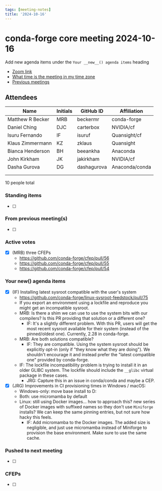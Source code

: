 ```yaml
---
tags: [meeting-notes]
title: '2024-10-16'
---
```

# conda-forge core meeting 2024-10-16

Add new agenda items under the `Your __new__() agenda items` heading

- [Zoom link](https://zoom.us/j/9138593505?pwd=SWh3dE1IK05LV01Qa0FJZ1ZpMzJLZz09)
- [What time is the meeting in my time zone](https://dateful.com/convert/utc?t=5pm)
- [Previous meetings](https://conda-forge.org/community/minutes/)

## Attendees

| Name                    | Initials | GitHub ID        | Affiliation                 |
| ----------------------- | -------- | ---------------  | --------------------------- |
| Matthew R Becker        | MRB      | beckermr         | conda-forge                 |
| Daniel Ching            | DJC      | carterbox        | NVIDIA/cf                   |
| Isuru Fernando          | IF       | isuruf           | Quansight/cf                |
| Klaus Zimmermann        | KZ       | zklaus           | Quansight                   |
| Bianca Henderson        | BH       | beeankha         | Anaconda                    |
| John Kirkham            | JK       | jakirkham        | NVIDIA/cf                   |
| Dasha Gurova            | DG       | dashagurova      | Anaconda/conda              |
|                         |          |                  |                             |
|                         |          |                  |                             |

10 people total

### Standing items

- [ ]

### From previous meeting(s)

- [ ]

### Active votes

- [x] (MRB) three CFEPs
  - https://github.com/conda-forge/cfep/pull/56
  - https://github.com/conda-forge/cfep/pull/55
  - https://github.com/conda-forge/cfep/pull/54


### Your __new__() agenda items

- [x] (IF) Installing latest sysroot compatible with the user's system
    - https://github.com/conda-forge/linux-sysroot-feedstock/pull/75
    - If you export an environment using a lockfile and reproduce you might get an incompatible sysroot.
    - MRB: Is there a shim we can use to use the system bits with our compilers? Is this PR providing that solution or a different one?
        - IF: It's a slightly different problem. With this PR, users will get the most recent sysroot available for their system (instead of the pinned/oldest one). Currently, 2.28 in conda-forge.
    - MRB: Are both solutions compatible?
        - IF: They are compatible. Using the system sysroot should be explicitly opt-in (only if "they know what they are doing"). We shouldn't encourage it and instead prefer the "latest compatible one" provided by conda-forge.
    - IF: The lockfile incompatibility problem is trying to install it in an older GLIBC system. The lockfile should include the `__glibc` virtual package in these cases.
        - JRG: Capture this in an issue in conda/conda and maybe a CEP.
- [x] (JRG) Improvements in CI provisioning times in Windows / macOS:
    - Windows-only: move base install to D:
    - Both: use micromamba by default
    - Linux: still using Docker images... how to approach this? new series of Docker images with suffixed names so they don't use `Miniforge` installs? We can keep the same pinning entries, but not sure how hacky this feels.
        - IF: Add micromamba to the Docker images. The added size is negligible, and just use micromamba instead of Miniforge to provision the base environment. Make sure to use the same cache.

### Pushed to next meeting

- [ ]

### CFEPs

- [ ]
